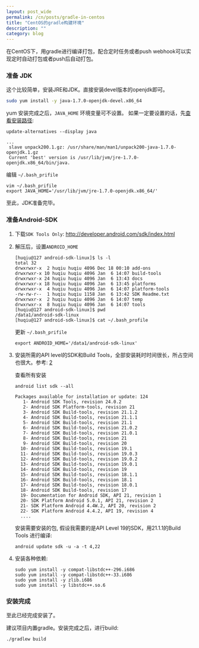 ```yaml
---
layout: post_wide
permalink: /cn/posts/gradle-in-centos
title: "CentOS的gradle构建环境"
description: ""
category: blog
---
```


在CentOS下，用gradle进行编译打包，配合定时任务或者push webhook可以实现定时自动打包或者push后自动打包。

### 准备 JDK

这个比较简单，安装JRE和JDK。直接安装devel版本的openjdk即可。

```bash
sudo yum install -y java-1.7.0-openjdk-devel.x86_64
```

yum 安装完成之后，`JAVA_HOME` 环境变量可不设置。
如果一定要设置的话，先[查看安装路径]:

```
update-alternatives --display java

...
 slave unpack200.1.gz: /usr/share/man/man1/unpack200-java-1.7.0-openjdk.1.gz
 Current 'best' version is /usr/lib/jvm/jre-1.7.0-openjdk.x86_64/bin/java.
```

编辑 `~/.bash_prifile`

```
vim ~/.bash_prifile
export JAVA_HOME='/usr/lib/jvm/jre-1.7.0-openjdk.x86_64/'
```

至此，JDK准备完毕。

### 准备Android-SDK

1. 下载`SDK Tools Only`: http://developer.android.com/sdk/index.html

2. 解压后，设置`ANDROID_HOME`

    ```
    [huqiu@127 android-sdk-linux]$ ls -l
    total 32
    drwxrwxr-x  2 huqiu huqiu 4096 Dec 18 00:10 add-ons
    drwxrwxr-x 10 huqiu huqiu 4096 Jan  6 14:07 build-tools
    drwxrwxr-x 24 huqiu huqiu 4096 Jan  6 13:43 docs
    drwxrwxr-x 18 huqiu huqiu 4096 Jan  6 13:45 platforms
    drwxrwxr-x  4 huqiu huqiu 4096 Jan  6 14:07 platform-tools
    -rw-rw-r--  1 huqiu huqiu 1158 Jan  6 13:42 SDK Readme.txt
    drwxrwxr-x  2 huqiu huqiu 4096 Jan  6 14:07 temp
    drwxrwxr-x  8 huqiu huqiu 4096 Jan  6 14:07 tools
    [huqiu@127 android-sdk-linux]$ pwd
    /data1/android-sdk-linux
    [huqiu@127 android-sdk-linux]$ cat ~/.bash_profile
    ```

    更新 `~/.bash_prifile`

    ```
    export ANDROID_HOME='/data1/android-sdk-linux'
    ```

3.  安装所需的API level的SDK和Build Tools，全部安装耗时时间很长，所占空间也很大。参考: [2]

    查看所有安装

    ```
    android list sdk --all

    Packages available for installation or update: 124
       1- Android SDK Tools, revision 24.0.2
       2- Android SDK Platform-tools, revision 21
       3- Android SDK Build-tools, revision 21.1.2
       4- Android SDK Build-tools, revision 21.1.1
       5- Android SDK Build-tools, revision 21.1
       6- Android SDK Build-tools, revision 21.0.2
       7- Android SDK Build-tools, revision 21.0.1
       8- Android SDK Build-tools, revision 21
       9- Android SDK Build-tools, revision 20
      10- Android SDK Build-tools, revision 19.1
      11- Android SDK Build-tools, revision 19.0.3
      12- Android SDK Build-tools, revision 19.0.2
      13- Android SDK Build-tools, revision 19.0.1
      14- Android SDK Build-tools, revision 19
      15- Android SDK Build-tools, revision 18.1.1
      16- Android SDK Build-tools, revision 18.1
      17- Android SDK Build-tools, revision 18.0.1
      18- Android SDK Build-tools, revision 17
      19- Documentation for Android SDK, API 21, revision 1
      20- SDK Platform Android 5.0.1, API 21, revision 2
      21- SDK Platform Android 4.4W.2, API 20, revision 2
      22- SDK Platform Android 4.4.2, API 19, revision 4
      ....
    ```

    安装需要安装的包, 假设我需要的是API Level 19的SDK，用21.1.1的Build Tools 进行编译:

    ```
    android update sdk -u -a -t 4,22
    ```

4.  安装各种依赖:

    ```
    sudo yum install -y compat-libstdc++-296.i686
    sudo yum install -y compat-libstdc++-33.i686
    sudo yum install -y zlib.i686
    sudo yum install -y libstdc++.so.6
    ```

### 安装完成

至此已经完成安装了。

建议项目内置gradle。安装完成之后，进行build:

```
./gradlew build
```

[查看安装路径]:   http://serverfault.com/questions/50883/what-is-the-value-of-java-home-for-centos
[2]: http://stackoverflow.com/questions/17963508/how-to-install-android-sdk-build-tools-on-the-command-line
